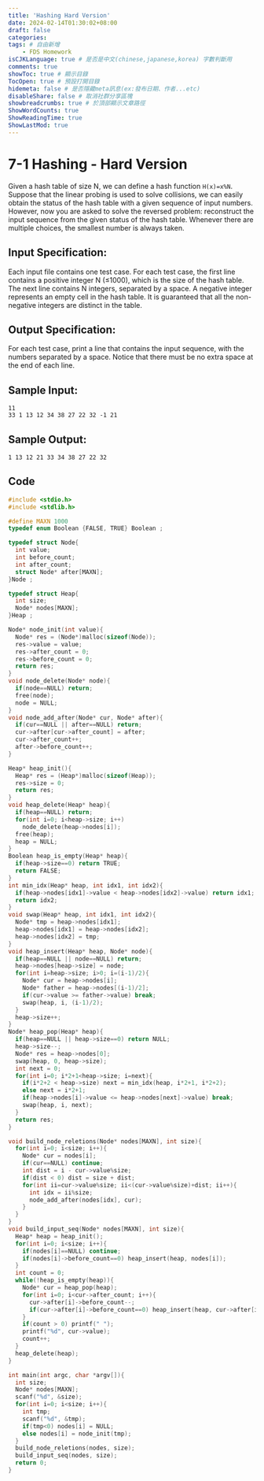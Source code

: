 ```yaml
---
title: 'Hashing Hard Version'
date: 2024-02-14T01:30:02+08:00
draft: false
categories: 
tags: # 自由新增
    - FDS Homework
isCJKLanguage: true # 是否是中文(chinese,japanese,korea) 字數判斷用
comments: true
showToc: true # 顯示目錄
TocOpen: true # 預設打開目錄
hidemeta: false # 是否隱藏meta訊息(ex:發布日期、作者...etc)
disableShare: false # 取消社群分享區塊
showbreadcrumbs: true # 於頂部顯示文章路徑
ShowWordCounts: true
ShowReadingTime: true
ShowLastMod: true
---
```

# 7-1 Hashing - Hard Version
Given a hash table of size N, we can define a hash function `H(x)=x%N`. Suppose that the linear probing is used to solve collisions, we can easily obtain the status of the hash table with a given sequence of input numbers.  
However, now you are asked to solve the reversed problem: reconstruct the input sequence from the given status of the hash table. Whenever there are multiple choices, the smallest number is always taken.
## Input Specification:
Each input file contains one test case. For each test case, the first line contains a positive integer N (≤1000), which is the size of the hash table. The next line contains N integers, separated by a space. A negative integer represents an empty cell in the hash table. It is guaranteed that all the non-negative integers are distinct in the table.
## Output Specification:
For each test case, print a line that contains the input sequence, with the numbers separated by a space. Notice that there must be no extra space at the end of each line.
## Sample Input:
```
11
33 1 13 12 34 38 27 22 32 -1 21
```
## Sample Output:
```
1 13 12 21 33 34 38 27 22 32
```
## Code
```c
#include <stdio.h>
#include <stdlib.h>

#define MAXN 1000
typedef enum Boolean {FALSE, TRUE} Boolean ;

typedef struct Node{
  int value;
  int before_count;
  int after_count;
  struct Node* after[MAXN];
}Node ;

typedef struct Heap{
  int size;
  Node* nodes[MAXN];
}Heap ;

Node* node_init(int value){
  Node* res = (Node*)malloc(sizeof(Node));
  res->value = value;
  res->after_count = 0;
  res->before_count = 0;
  return res;
}
void node_delete(Node* node){
  if(node==NULL) return;
  free(node);
  node = NULL;
}
void node_add_after(Node* cur, Node* after){
  if(cur==NULL || after==NULL) return;
  cur->after[cur->after_count] = after;
  cur->after_count++;
  after->before_count++;
}

Heap* heap_init(){
  Heap* res = (Heap*)malloc(sizeof(Heap));
  res->size = 0;
  return res;
}
void heap_delete(Heap* heap){
  if(heap==NULL) return;
  for(int i=0; i<heap->size; i++)
    node_delete(heap->nodes[i]);
  free(heap);
  heap = NULL;
}
Boolean heap_is_empty(Heap* heap){
  if(heap->size==0) return TRUE;
  return FALSE;
}
int min_idx(Heap* heap, int idx1, int idx2){
  if(heap->nodes[idx1]->value < heap->nodes[idx2]->value) return idx1;
  return idx2;
}
void swap(Heap* heap, int idx1, int idx2){
  Node* tmp = heap->nodes[idx1];
  heap->nodes[idx1] = heap->nodes[idx2];
  heap->nodes[idx2] = tmp;
}
void heap_insert(Heap* heap, Node* node){
  if(heap==NULL || node==NULL) return;
  heap->nodes[heap->size] = node;
  for(int i=heap->size; i>0; i=(i-1)/2){
    Node* cur = heap->nodes[i];
    Node* father = heap->nodes[(i-1)/2];
    if(cur->value >= father->value) break;
    swap(heap, i, (i-1)/2);
  }
  heap->size++;
}
Node* heap_pop(Heap* heap){
  if(heap==NULL || heap->size==0) return NULL;
  heap->size--;
  Node* res = heap->nodes[0];
  swap(heap, 0, heap->size);
  int next = 0;
  for(int i=0; i*2+1<heap->size; i=next){
    if(i*2+2 < heap->size) next = min_idx(heap, i*2+1, i*2+2);
    else next = i*2+1;
    if(heap->nodes[i]->value <= heap->nodes[next]->value) break;
    swap(heap, i, next);
  }
  return res;
}

void build_node_reletions(Node* nodes[MAXN], int size){
  for(int i=0; i<size; i++){
    Node* cur = nodes[i];
    if(cur==NULL) continue;
    int dist = i - cur->value%size;
    if(dist < 0) dist = size + dist;
    for(int ii=cur->value%size; ii<(cur->value%size)+dist; ii++){
      int idx = ii%size;
      node_add_after(nodes[idx], cur);
    }
  }
}
void build_input_seq(Node* nodes[MAXN], int size){
  Heap* heap = heap_init();
  for(int i=0; i<size; i++){
    if(nodes[i]==NULL) continue;
    if(nodes[i]->before_count==0) heap_insert(heap, nodes[i]);
  }
  int count = 0;
  while(!heap_is_empty(heap)){
    Node* cur = heap_pop(heap);
    for(int i=0; i<cur->after_count; i++){
      cur->after[i]->before_count--;
      if(cur->after[i]->before_count==0) heap_insert(heap, cur->after[i]);
    }
    if(count > 0) printf(" ");
    printf("%d", cur->value);
    count++;
  }
  heap_delete(heap);
}

int main(int argc, char *argv[]){
  int size;
  Node* nodes[MAXN];
  scanf("%d", &size);
  for(int i=0; i<size; i++){
    int tmp;
    scanf("%d", &tmp);
    if(tmp<0) nodes[i] = NULL;
    else nodes[i] = node_init(tmp);
  }
  build_node_reletions(nodes, size);
  build_input_seq(nodes, size);
  return 0;
}
```
